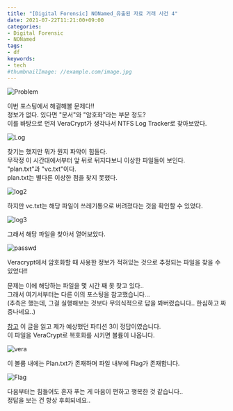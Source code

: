 ```yaml
---
title: "[Digital Forensic] NONamed_유출된 자료 거래 사건 4"
date: 2021-07-22T11:21:00+09:00
categories:
- Digital Forensic
- NONamed
tags:
- df
keywords:
- tech
#thumbnailImage: //example.com/image.jpg
---
```


<!--more-->

![Problem]()

이번 포스팅에서 해결해볼 문제다!!  
정보가 없다. 있다면 \"문서\"와 \"암호화\"라는 부분 정도?  
이를 바탕으로 먼저 VeraCrypt가 생각나서 NTFS Log Tracker로 찾아보았다.

![Log]()

찾기는 했지만 뭐가 뭔지 파악이 힘들다.  
무작정 이 시간대에서부터 앞 뒤로 뒤지다보니 이상한 파일들이 보인다.  
\"plan.txt\"과 \"vc.txt\"이다.  
plan.txt는 별다른 이상한 점을 찾지 못했다.  

![log2]()

하지만 vc.txt는 해당 파일이 쓰레기통으로 버려졌다는 것을 확인할 수 있었다.  

![log3]()

그래서 해당 파일을 찾아서 열어보았다.  

![passwd]()

Veracrypt에서 암호화할 때 사용한 정보가 적혀있는 것으로 추정되는 파일을 찾을 수 있었다!!  

문제는 이에 해당하는 파일을 몇 시간 째 못 찾고 있다..  
그래서 여기서부터는 다른 이의 포스팅을 참고했습니다...  
(추측은 했는데, 그걸 실행해보는 것보다 무의식적으로 답을 봐버렸습니다.. 한심하고 짜증나네요..)  

[참고](https://d0ngr0thy.tistory.com/62) 이 글을 읽고 제가 예상했던 파티션 3이 정답이였습니다.  
이 파일을 VeraCrypt로 복호화를 시키면 볼륨이 나옵니다.

![vera]()

이 볼륨 내에는 Plan.txt가 존재하며 파일 내부에 Flag가 존재합니다.  

![Flag]()

다음부터는 힘들어도 혼자 푸는 게 마음이 편하고 행복한 것 같습니다..  
정답을 보는 건 항상 후회되네요..  
